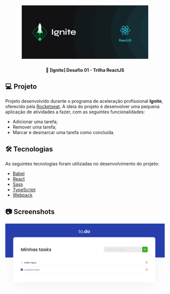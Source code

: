 <h1 align="center">
  <img src=".github/cover-reactjs.png" width="400px" alt="logo" />
</h1>

<h4 align="center">
  🚀 [Ignite] Desafio 01 - Trilha ReactJS
</h4>

## 💻 Projeto

Projeto desenvolvido durante o programa de aceleração profissional **Ignite**, oferecido pela [Rocketseat][rocketseat].
A ideia do projeto é desenvolver uma pequena aplicação de atividades a fazer, com as seguintes funcionalidades:

- Adicionar uma tarefa;
- Remover uma tarefa;
- Marcar e desmarcar uma tarefa como concluída.

## 🛠 Tecnologias

As seguintes tecnologias foram utilizadas no desenvolvimento do projeto:

- [Babel][babel]
- [React][reactjs]
- [Sass][sass]
- [TypeScript][typescript]
- [Webpack][webpack]

## 📷 Screenshots

<kbd>
  <img src=".github/screenshot.png" alt="screenshot" width="600" />
</kbd>

[babel]: https://babeljs.io/
[reactjs]: https://reactjs.org/
[rocketseat]: https://rocketseat.com.br/
[sass]: https://sass-lang.com/
[typescript]: https://www.typescriptlang.org/
[webpack]: https://webpack.js.org/
